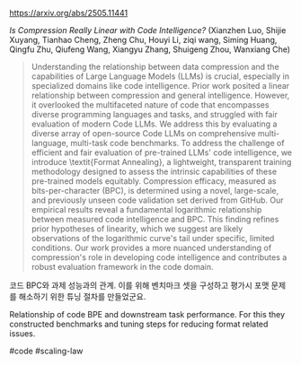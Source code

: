 https://arxiv.org/abs/2505.11441

*Is Compression Really Linear with Code Intelligence?* (Xianzhen Luo, Shijie Xuyang, Tianhao Cheng, Zheng Chu, Houyi Li, ziqi wang, Siming Huang, Qingfu Zhu, Qiufeng Wang, Xiangyu Zhang, Shuigeng Zhou, Wanxiang Che)

> Understanding the relationship between data compression and the capabilities of Large Language Models (LLMs) is crucial, especially in specialized domains like code intelligence. Prior work posited a linear relationship between compression and general intelligence. However, it overlooked the multifaceted nature of code that encompasses diverse programming languages and tasks, and struggled with fair evaluation of modern Code LLMs. We address this by evaluating a diverse array of open-source Code LLMs on comprehensive multi-language, multi-task code benchmarks. To address the challenge of efficient and fair evaluation of pre-trained LLMs' code intelligence, we introduce \textit{Format Annealing}, a lightweight, transparent training methodology designed to assess the intrinsic capabilities of these pre-trained models equitably. Compression efficacy, measured as bits-per-character (BPC), is determined using a novel, large-scale, and previously unseen code validation set derived from GitHub. Our empirical results reveal a fundamental logarithmic relationship between measured code intelligence and BPC. This finding refines prior hypotheses of linearity, which we suggest are likely observations of the logarithmic curve's tail under specific, limited conditions. Our work provides a more nuanced understanding of compression's role in developing code intelligence and contributes a robust evaluation framework in the code domain.

코드 BPC와 과제 성능과의 관계. 이를 위해 벤치마크 셋을 구성하고 평가시 포맷 문제를 해소하기 위한 튜닝 절차를 만들었군요.

<english>
Relationship of code BPE and downstream task performance. For this they constructed benchmarks and tuning steps for reducing format related issues.
</english>

#code #scaling-law 